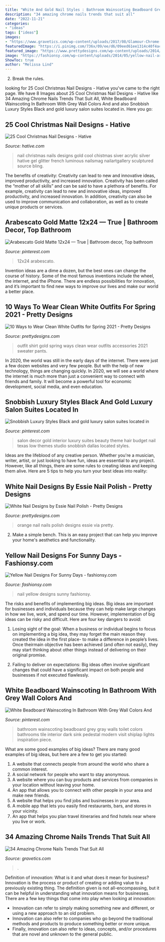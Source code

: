 ```yaml
---
title: "White And Gold Nail Styles : Bathroom Wainscoting Beadboard Grey Gray Walls Toilet Colors Bathrooms Tile Interior Dark Sink Pedestal Modern Visit Shiplap Lights Inspiration Piece"
description: "34 amazing chrome nails trends that suit all"
date: "2022-11-21"
categories:
- "ideas"
tags: ["ideas"]
images:
- "https://www.gravetics.com/wp-content/uploads/2017/08/Glamour-Chrome-Nails-Trends-2017.jpg"
featuredImage: "https://i.pinimg.com/736x/09/ee/d6/09eed61ee1314c40f4ac6a80a2083874.jpg"
featured_image: "https://www.prettydesigns.com/wp-content/uploads/2014/01/White-Outfit-for-2014-White-shirt-with-gold-accessories..jpg"
image: "https://fashionsy.com/wp-content/uploads/2014/05/yellow-nail-art-designs-3.jpg"
ShowToc: true
author: "Melissa Lind"
---
```



2. Break the rules.

	

		
looking for 25 Cool Christmas Nail Designs - Hative you've came to the right page. We have 8 Images about 25 Cool Christmas Nail Designs - Hative like 34 Amazing Chrome Nails Trends That Suit All, White Beadboard Wainscoting In Bathroom With Grey Wall Colors And and also Snobbish Luxury Styles Black and gold luxury salon suites located in. Here you go:
		
    
## 25 Cool Christmas Nail Designs - Hative

<img loading=lazy src="https://hative.com/wp-content/uploads/2014/11/christmas-nail-designs/11-cool-christmas-nail-designs.jpg" onerror="this.onerror=null;this.src='https://tse3.mm.bing.net/th?id=OIP.KBlOtUi4yY1dvZbQf5Vj0QHaGp&amp;pid=15.1';" alt="25 Cool Christmas Nail Designs - Hative">

_Source: hative.com_

>nail christmas nails designs gold cool chistmas siver acrylic silver hative gel glitter french luminous nailsmag nailartgallery sculptured source bling. 

	

The benefits of creativity: Creativity can lead to new and innovative ideas, improved productivity, and increased innovation.
Creativity has been called the “mother of all skills” and can be said to have a plethora of benefits. For example, creativity can lead to new and innovative ideas, improved productivity, and increased innovation. In addition, creativity can also be used to improve communication and collaboration, as well as to create unique products or services.

    
## Arabescato Gold Matte 12x24 — True | Bathroom Decor, Top Bathroom

<img loading=lazy src="https://i.pinimg.com/736x/52/d5/e1/52d5e1a9da3217d57e6f4c11cda7fb60.jpg" onerror="this.onerror=null;this.src='https://tse2.mm.bing.net/th?id=OIP.W1ePbDN4jBvddKPaYR93egHaLH&amp;pid=15.1';" alt="Arabescato Gold Matte 12x24 — True | Bathroom decor, Top bathroom">

_Source: pinterest.com_

>12x24 arabescato. 

	

Invention ideas are a dime a dozen, but the best ones can change the course of history. Some of the most famous inventions include the wheel, the internet, and the iPhone. There are endless possibilities for innovation, and it’s important to find new ways to improve our lives and make our world a better place.

    
## 10 Ways To Wear Clean White Outfits For Spring 2021 - Pretty Designs

<img loading=lazy src="https://www.prettydesigns.com/wp-content/uploads/2014/01/White-Outfit-for-2014-White-shirt-with-gold-accessories..jpg" onerror="this.onerror=null;this.src='https://tse1.mm.bing.net/th?id=OIP.-jSLGLsN_4jxO5uTVhhLSwAAAA&amp;pid=15.1';" alt="10 Ways to Wear Clean White Outfits for Spring 2021 - Pretty Designs">

_Source: prettydesigns.com_

>outfit shirt gold spring ways clean wear outfits accessories 2021 sweater pants. 

	

In 2020, the world was still in the early days of the internet. There were just a few dozen websites and very few people. But with the help of new technology, things are changing quickly. In 2020, we will see a world where the internet is much more than just a convenient way to connect with friends and family. It will become a powerful tool for economic development, social media, and even education.

    
## Snobbish Luxury Styles Black And Gold Luxury Salon Suites Located In

<img loading=lazy src="https://i.pinimg.com/736x/09/ee/d6/09eed61ee1314c40f4ac6a80a2083874.jpg" onerror="this.onerror=null;this.src='https://tse1.mm.bing.net/th?id=OIP.ryjY0g-sZrLnPsJtYQDQDwHaJ3&amp;pid=15.1';" alt="Snobbish Luxury Styles Black and gold luxury salon suites located in">

_Source: pinterest.com_

>salon decor gold interior luxury suites beauty theme hair budget nail texas low themes studio snobbish dallas located styles. 

	

Ideas are the lifeblood of any creative person. Whether you're a musician, writer, artist, or just looking to have fun, ideas are essential to any project. However, like all things, there are some rules to creating ideas and keeping them alive. Here are 5 tips to help you turn your best ideas into reality:

    
## White Nail Designs By Essie Nail Polish - Pretty Designs

<img loading=lazy src="http://www.prettydesigns.com/wp-content/uploads/2014/04/White-and-Orange-Nails.jpg" onerror="this.onerror=null;this.src='https://tse4.mm.bing.net/th?id=OIP.4SX9u75DHDmoZazfIUWFbAHaLD&amp;pid=15.1';" alt="White Nail Designs by Essie Nail Polish - Pretty Designs">

_Source: prettydesigns.com_

>orange nail nails polish designs essie via pretty. 

	

2. Make a simple bench. This is an easy project that can help you improve your home's aesthetics and functionality. 

    
## Yellow Nail Designs For Sunny Days - Fashionsy.com

<img loading=lazy src="https://fashionsy.com/wp-content/uploads/2014/05/yellow-nail-art-designs-3.jpg" onerror="this.onerror=null;this.src='https://tse4.mm.bing.net/th?id=OIP.TdmkpX7o_8hQmYIN4XK-RQHaFj&amp;pid=15.1';" alt="Yellow Nail Designs For Sunny Days - fashionsy.com">

_Source: fashionsy.com_

>nail yellow designs sunny fashionsy. 

	

The risks and benefits of implementing big ideas.
Big ideas are important for businesses and individuals because they can help make large changes in how we live, work, and spend our time. However, implementation of big ideas can be risky and difficult. Here are four key dangers to avoid:
1. Losing sight of the goal: When a business or individual begins to focus on implementing a big idea, they may forget the main reason they created the idea in the first place- to make a difference in people’s lives. Once theirmain objective has been achieved (and often not easily), they may start thinking about other things instead of delivering on their original promise.

2. Failing to deliver on expectations: Big ideas often involve significant changes that could have a significant impact on both people and businesses if not executed flawlessly.

    
## White Beadboard Wainscoting In Bathroom With Grey Wall Colors And

<img loading=lazy src="https://i.pinimg.com/736x/c5/89/0f/c5890f20976ba1664375d8694e0aad10--wainscoting-in-bathroom-small-bathrooms.jpg" onerror="this.onerror=null;this.src='https://tse2.mm.bing.net/th?id=OIP.fTpUtRFy-m-yp0kNC7_qdwHaLH&amp;pid=15.1';" alt="White Beadboard Wainscoting In Bathroom With Grey Wall Colors And">

_Source: pinterest.com_

>bathroom wainscoting beadboard grey gray walls toilet colors bathrooms tile interior dark sink pedestal modern visit shiplap lights inspiration piece. 

	

What are some good examples of big ideas?
There are many good examples of big ideas, but here are a few to get you started:
1. A website that connects people from around the world who share a common interest. 
2. A social network for people who want to stay anonymous. 
3. A website where you can buy products and services from companies in your location without leaving your home. 
4. An app that allows you to connect with other people in your area and make new friends. 
5. A website that helps you find jobs and businesses in your area. 
6. A mobile app that lets you easily find restaurants, bars, and stores in your vicinity. 
7. An app that helps you plan travel itineraries and find hotels near where you live or work.

    
## 34 Amazing Chrome Nails Trends That Suit All

<img loading=lazy src="https://www.gravetics.com/wp-content/uploads/2017/08/Glamour-Chrome-Nails-Trends-2017.jpg" onerror="this.onerror=null;this.src='https://tse2.mm.bing.net/th?id=OIP.TP5YycIif2AeJrBjaZIHqAHaHZ&amp;pid=15.1';" alt="34 Amazing Chrome Nails Trends That Suit All">

_Source: gravetics.com_

>. 

	

Definition of innovation: What is it and what does it mean for business?
Innovation is the process or product of creating or adding value to a previously existing thing. The definition given is not all-encompassing, but it can be helpful in understanding what innovation means for businesses. 
There are a few key things that come into play when looking at innovation: 
- Innovation can refer to simply making something new and different, or using a new approach to an old problem. 
- Innovation can also refer to companies who go beyond the traditional methods and products to produce something better or more unique. 
- Finally, innovation can also refer to ideas, concepts, and/or procedures that are novel and unknown to the general public.

